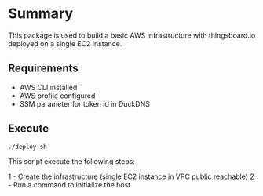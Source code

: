 # Summary
This package is used to build a basic AWS infrastructure with thingsboard.io deployed on a single EC2 instance.

## Requirements
- AWS CLI installed
- AWS profile configured
- SSM parameter for token id in DuckDNS


## Execute

```bash
./deploy.sh
```

This script execute the following steps:

1 - Create the infrastructure (single EC2 instance in VPC public reachable)
2 - Run a command to initialize the host